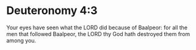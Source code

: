 # Deuteronomy 4:3

Your eyes have seen what the LORD did because of Baalpeor: for all the men that followed Baalpeor, the LORD thy God hath destroyed them from among you.